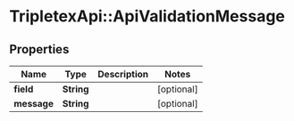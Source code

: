 # TripletexApi::ApiValidationMessage

## Properties
Name | Type | Description | Notes
------------ | ------------- | ------------- | -------------
**field** | **String** |  | [optional] 
**message** | **String** |  | [optional] 


